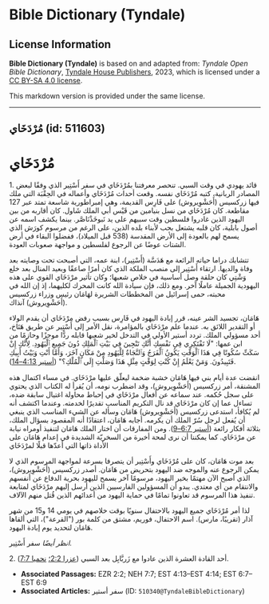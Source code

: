 # Bible Dictionary (Tyndale)

## License Information

**Bible Dictionary (Tyndale)** is based on and adapted from: _Tyndale Open Bible Dictionary_, [Tyndale House Publishers](https://tyndaleopenresources.com/), 2023, which is licensed under a [CC BY-SA 4.0 license](https://creativecommons.org/licenses/by-sa/4.0/legalcode.en).

This markdown version is provided under the same license.



--------------------------------

## مُرْدَخَاي (id: 511603)

مُرْدَخَاي
==========

1\. قائد يهودي في وقت السبي. تنحصر معرفتنا بمُرْدَخَاي في سفر أَسْتِير الذي وفقًا لبعض المصادر الربانية، كتبه مُرْدَخَاي نفسه. وقعت أحداث مُرْدَخَاي وأعماله في الحِقْبَة التي ملك فيها زركسيس (أَحَشْوِيروش) على فَارِس القديمة، وهي إمبراطورية شاسعة تمتد عبر 127 مقاطعة. كان مُرْدَخَاي من نسل بنيامين من قَيْس أبي الملك شَاول. كان أقاربه من بين اليهود الذين غادروا فلسطين وقت سبيهم على يد نَبوخَذْنَاصَّر. بينما يكشف اسمه عن أصول بابلية، كان قلبه يشتعل بحب لأبناء بلده الذين، على الرغم من مرسوم كورَش الذي يسمح لهم بالعودة إلى الأرض المقدسة (538 قبل الميلاد)، ففضلوا البقاء في أرض الشتات عوضًا عن الرجوع لفلسطين و مواجهة صعوبات العودة.

تتشابك دراما حياته الرائعة مع هَدَسَّة (أَسْتِير)، ابنة عمه، التي أصبحت تحت وصايته بعد وفاة والديها. ارتقاء أَسْتِير إلى منصب الملكة الذي كان أمرًا صاعقًا وبعيد المنال بعد خلع وَشْتِي كان حلقة وصل أساسية في خلاص شعبها؛ وكان تأثير مرْدَخَاي القوي على هذه اليهودية الجميلة عاملًا آخر. ومع ذلك، فإن سيادة الله كانت المحرك لكليهما، إذ إن الله في محبته، حمى إسرائيل من المخططات الشريرة لهَامَان رئيس وزراء زركسيس (أَحَشْوِيروش) آنذاك. 

هَامَان، تجسيد الشر عينه، قرر إبادة اليهود في فَارِس بسبب رفض مرْدَخَاي أن يقدم الولاء أو التقدير اللائق به. عندما علم مرْدَخَاي بالمؤامرة، نقل الأمر إلى أَسْتِير عن طريق هَتَاخ، أحد مسؤولي الملك. تردد أستير الأولي في التدخل لخير شعبها قابله ردًّا موجزًا وحازمًا من ابن عمها: "لَا تَفْتَكِرِي فِي نَفْسِكِ أَنَّكِ تَنْجِينَ فِي بَيْتِ ٱلْمَلِكِ دُونَ جَمِيعِ ٱلْيَهُودِ. لِأَنَّكِ إِنْ سَكَتِّ سُكُوتًا فِي هَذَا ٱلْوَقْتِ يَكُونُ ٱلْفَرَجُ وَٱلنَّجَاةُ لِلْيَهُودِ مِنْ مَكَانٍ آخَرَ، وَأَمَّا أَنْتِ وَبَيْتُ أَبِيكِ فَتَبِيدُونَ. وَمَنْ يَعْلَمُ إِنْ كُنْتِ لِوَقْتٍ مِثْلِ هَذَا وَصَلْتِ إِلَى ٱلْمُلْكِ؟" ([أستير 4:13–14](https://ref.ly/Esth4:13-Esth4:14)).

انقضت عدة أيام بني فيها هَامَان خشبة ضخمة ليعلّق عليها مرْدَخَاي. في مساء اكتمال هذه المشنقة، أمر زركسيس (أَحَشْوِيروش)، وقد اضطرب نومه، أن يُقرأ له الكتاب الذي يحتوي على سجل حُكمه. عند سماعه عن أفعال مرْدَخَاي في إحباط محاولة اغتيال سابقة ضده، تساءل عما إن كان مرْدَخَاي قد نال التكريم المناسب تقديرًا لخدمته. وعندما اكتشف أنه لم يُكافأ، استدعى زركسيس (أَحَشْوِيروش) هَامَان وسأله عن الشيء المناسب الذي ينبغي أن يُفعل لرجل سُرّ الملك أن يكرمه. أجابه هَامَان، اعتقادًا أنه المقصود بسؤال الملك، بثلاثة أفكار رائعة ([أستير 6:7–9](https://ref.ly/Esth6:7-Esth6:9)). ومن المفارقات أن اختار الملك هَامَان لتنفيذ أومراه نيابة عن مرْدَخَاي. كما يمكننا أن نرى لمحة أخيرة من السخريّة الشديدة في إعدام هَامَان على الأداة ذاتها التي أعدّها قبلًا لمرْدَخَاي 

بعد موت هَامَان، كان على مُرْدَخَاي وأَسْتِير أن يتصرفا بسرعة لمواجهة المرسوم الذي لا يمكن الرجوع عنه والموجه ضد اليهود بتحريض من هَامَان. أصدر زركسيس (أَحَشْوِيروش)، الذي أصبح الآن مهتمًا بخير اليهود، مرسومًا آخر يسمح لليهود بحرية الدفاع عن أنفسهم والانتقام من أي معتدي. يبدو أن المسؤولين الفارسيين الذين أرسل إليهم مرْدَخَاي لمتابعة تنفيذ هذا المرسوم قد تعاونوا تمامًا في حماية اليهود من أعدائهم الذين قُتل منهم الآلاف.

لذا أمر مُرْدَخَاي جميع اليهود بالاحتفال سنويًا بوقت خلاصهم في يومي 14 و15 من شهر آذار (تقريبًا، مارس). اسم الاحتفال، فوريم، مشتق من كلمة بور ("القرعة")، التي ألقاها هَامَان لتحديد يوم إبادة اليهود.

*انظر أيضًا* سفر أَسْتِير.

2\. أحد القادة العشرة الذين عادوا مع زَربَّابِل بعد السبي ([عزرا 2:2؛](https://ref.ly/Ezra2:2) [نحميا 7:7](https://ref.ly/Neh7:7)).

* **Associated Passages:** EZR 2:2; NEH 7:7; EST 4:13–EST 4:14; EST 6:7–EST 6:9
* **Associated Articles:** سفر أستير (ID: `510340@TyndaleBibleDictionary`)

